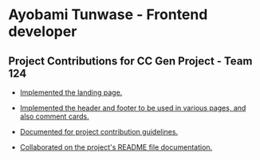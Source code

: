 # Ayobami Tunwase - Frontend developer

## Project Contributions for CC Gen Project - Team 124


- [Implemented the landing page.](https://github.com/zuri-training/Proj-CC_gen-Team-124/issues/43)

- [Implemented the header and footer to be used in various pages, and also comment cards.](https://github.com/zuri-training/Proj-CC_gen-Team-124/issues/33)

- [Documented for project contribution guidelines.](https://github.com/zuri-training/Proj-CC_gen-Team-124/issues/5)

- [Collaborated on the project's README file documentation.](https://github.com/zuri-training/Proj-CC_gen-Team-124/issues/10)